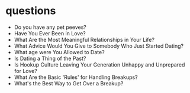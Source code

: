 # questions
* Do you have any pet peeves?
* Have You Ever Been in Love?
* What Are the Most Meaningful Relationships in Your Life?
* What Advice Would You Give to Somebody Who Just Started Dating?
* What age were You Allowed to Date?
* Is Dating a Thing of the Past?
* Is Hookup Culture Leaving Your Generation Unhappy and Unprepared for Love?
* What Are the Basic 'Rules' for Handling Breakups?
* What's the Best Way to Get Over a Breakup?
